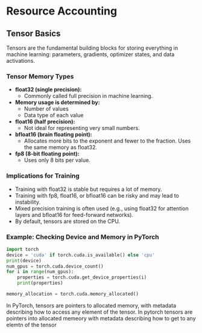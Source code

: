 
# Resource Accounting

## Tensor Basics
Tensors are the fundamental building blocks for storing everything in machine learning: parameters, gradients, optimizer states, and data activations.

### Tensor Memory Types
- **float32 (single precision):**
  - Commonly called full precision in machine learning.
- **Memory usage is determined by:**
  - Number of values
  - Data type of each value
- **float16 (half precision):**
  - Not ideal for representing very small numbers.
- **bfloat16 (brain floating point):**
  - Allocates more bits to the exponent and fewer to the fraction. Uses the same memory as float32.
- **fp8 (8-bit floating point):**
  - Uses only 8 bits per value.

### Implications for Training
- Training with float32 is stable but requires a lot of memory.
- Training with fp8, float16, or bfloat16 can be risky and may lead to instability.
- Mixed precision training is often used (e.g., using float32 for attention layers and bfloat16 for feed-forward networks).
- By default, tensors are stored on the CPU.

### Example: Checking Device and Memory in PyTorch
```python
import torch
device = 'cuda' if torch.cuda.is_available() else 'cpu'
print(device)
num_gpus = torch.cuda.device_count()
for i in range(num_gpus):
    properties = torch.cuda.get_device_properties(i)
    print(properties)

memory_allocation = torch.cuda.memory_allocated()
```

In PyTorch, tensors are pointers to allocated memory, with metadata describing how to access any element of the tensor.
In pytorch tensors are pointers into allocated memeory with metadata describing how to get to any elemtn of the tensor